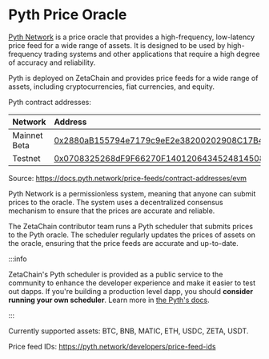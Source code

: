 # Pyth Price Oracle

[Pyth Network](https://docs.pyth.network/) is a price oracle that provides a
high-frequency, low-latency price feed for a wide range of assets. It is
designed to be used by high-frequency trading systems and other applications
that require a high degree of accuracy and reliability.

Pyth is deployed on ZetaChain and provides price feeds for a wide range of
assets, including cryptocurrencies, fiat currencies, and equity.

Pyth contract addresses:

| Network      | Address                                                                                                                                    |
| :----------- | :----------------------------------------------------------------------------------------------------------------------------------------- |
| Mainnet Beta | [0x2880aB155794e7179c9eE2e38200202908C17B43](https://zetachain.blockscout.com/address/0x2880aB155794e7179c9eE2e38200202908C17B43)          |
| Testnet      | [0x0708325268dF9F66270F1401206434524814508b](https://zetachain-athens-3.blockscout.com/address/0x0708325268dF9F66270F1401206434524814508b) |

Source: https://docs.pyth.network/price-feeds/contract-addresses/evm

Pyth Network is a permissionless system, meaning that anyone can submit prices
to the oracle. The system uses a decentralized consensus mechanism to ensure
that the prices are accurate and reliable.

The ZetaChain contributor team runs a Pyth scheduler that submits prices to the
Pyth oracle. The scheduler regularly updates the prices of assets on the oracle,
ensuring that the price feeds are accurate and up-to-date.

:::info

ZetaChain's Pyth scheduler is provided as a public service to the community to
enhance the developer experience and make it easier to test out dapps. If you're
building a production level dapp, you should **consider running your own
scheduler**. Learn more in
[the Pyth's docs](https://docs.pyth.network/price-feeds/schedule-price-updates/using-scheduler).

:::

Currently supported assets: BTC, BNB, MATIC, ETH, USDC, ZETA, USDT.

Price feed IDs: https://pyth.network/developers/price-feed-ids
